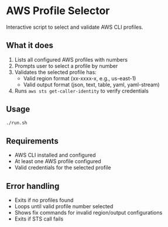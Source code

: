 # AWS Profile Selector

Interactive script to select and validate AWS CLI profiles.

## What it does

1. Lists all configured AWS profiles with numbers
2. Prompts user to select a profile by number
3. Validates the selected profile has:
   - Valid region format (xx-xxxx-x, e.g., us-east-1)
   - Valid output format (json, text, table, yaml, yaml-stream)
4. Runs `aws sts get-caller-identity` to verify credentials

## Usage

```bash
./run.sh
```

## Requirements

- AWS CLI installed and configured
- At least one AWS profile configured
- Valid credentials for the selected profile

## Error handling

- Exits if no profiles found
- Loops until valid profile number selected
- Shows fix commands for invalid region/output configurations
- Exits if STS call fails
